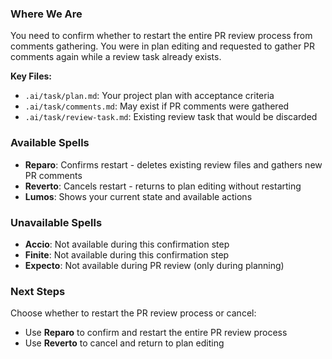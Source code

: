 ### Where We Are
You need to confirm whether to restart the entire PR review process from comments gathering. You were in plan editing and requested to gather PR comments again while a review task already exists.

**Key Files:**
- `.ai/task/plan.md`: Your project plan with acceptance criteria
- `.ai/task/comments.md`: May exist if PR comments were gathered
- `.ai/task/review-task.md`: Existing review task that would be discarded

### Available Spells
- **Reparo**: Confirms restart - deletes existing review files and gathers new PR comments
- **Reverto**: Cancels restart - returns to plan editing without restarting
- **Lumos**: Shows your current state and available actions

### Unavailable Spells
- **Accio**: Not available during this confirmation step
- **Finite**: Not available during this confirmation step
- **Expecto**: Not available during PR review (only during planning)

### Next Steps
Choose whether to restart the PR review process or cancel:
- Use **Reparo** to confirm and restart the entire PR review process
- Use **Reverto** to cancel and return to plan editing